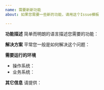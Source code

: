 ```yaml
---
name: 需要新新功能
about: 如果您需要一些新的功能，请用这个Issue模板

---
```


**功能描述**
简单而明朗的语言描述您需要的功能：

**解决方案**
平常您一般是如何解决这个问题：

**需要运行的环境**
* 操作系统：
* 业务系统：

**其它信息**
请提供：
